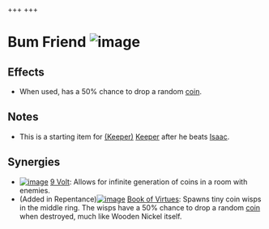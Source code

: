 +++
+++

 # Bum Friend ![image](/image/Bum_Friend.png) 


Effects
---------


* When used, has a 50% chance to drop a random [coin](/wiki/Coin "Coin").


Notes
-------


* This is a starting item for  [(Keeper)](/wiki/Keeper "Keeper") [Keeper](/wiki/Keeper "Keeper") after he beats [Isaac](/wiki/Isaac_(Boss) "Isaac (Boss)").


Synergies
-----------


* [![image](/image/9_Volt.png)](/wiki/9_Volt "9 Volt") [9 Volt](/wiki/9_Volt "9 Volt"): Allows for infinite generation of coins in a room with enemies.
* (Added in Repentance)[![image](/image/Book_of_Virtues.png)](/wiki/Book_of_Virtues "Book of Virtues") [Book of Virtues](/wiki/Book_of_Virtues "Book of Virtues"): Spawns tiny coin wisps in the middle ring. The wisps have a 50% chance to drop a random [coin](/wiki/Coin "Coin") when destroyed, much like Wooden Nickel itself.


